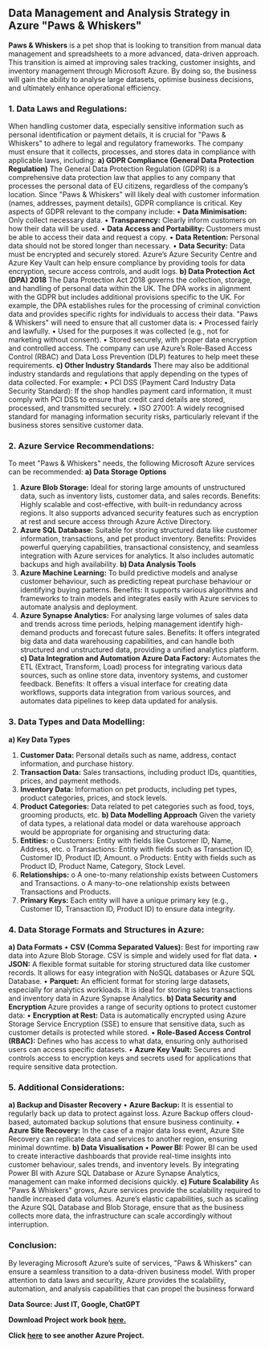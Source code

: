 ## Data Management and Analysis Strategy in Azure "Paws &amp; Whiskers"

**Paws & Whiskers** is a pet shop that is looking to transition from manual data management and spreadsheets to a more advanced, data-driven approach. This transition is aimed at improving sales tracking, customer insights, and inventory management through Microsoft Azure. By doing so, the business will gain the ability to analyse large datasets, optimise business decisions, and ultimately enhance operational efficiency.

### 1. Data Laws and Regulations:

When handling customer data, especially sensitive information such as personal identification or payment details, it is crucial for "Paws & Whiskers" to adhere to legal and regulatory frameworks. The company must ensure that it collects, processes, and stores data in compliance with applicable laws, including:
**a) GDPR Compliance (General Data Protection Regulation)**
The General Data Protection Regulation (GDPR) is a comprehensive data protection law that applies to any company that processes the personal data of EU citizens, regardless of the company’s location. Since "Paws & Whiskers" will likely deal with customer information (names, addresses, payment details), GDPR compliance is critical.
Key aspects of GDPR relevant to the company include:
•	**Data Minimisation:** Only collect necessary data.
•	**Transparency:** Clearly inform customers on how their data will be used.
•	**Data Access and Portability:** Customers must be able to access their data and request a copy.
•	**Data Retention:** Personal data should not be stored longer than necessary.
•	**Data Security:** Data must be encrypted and securely stored.
Azure’s Azure Security Centre and Azure Key Vault can help ensure compliance by providing tools for data encryption, secure access controls, and audit logs.
**b) Data Protection Act (DPA) 2018**
The Data Protection Act 2018 governs the collection, storage, and handling of personal data within the UK. The DPA works in alignment with the GDPR but includes additional provisions specific to the UK. For example, the DPA establishes rules for the processing of criminal conviction data and provides specific rights for individuals to access their data.
"Paws & Whiskers" will need to ensure that all customer data is:
•	Processed fairly and lawfully.
•	Used for the purposes it was collected (e.g., not for marketing without consent).
•	Stored securely, with proper data encryption and controlled access.
The company can use Azure’s Role-Based Access Control (RBAC) and Data Loss Prevention (DLP) features to help meet these requirements.
**c) Other Industry Standards**
There may also be additional industry standards and regulations that apply depending on the types of data collected. For example:
•	PCI DSS (Payment Card Industry Data Security Standard): If the shop handles payment card information, it must comply with PCI DSS to ensure that credit card details are stored, processed, and transmitted securely.
•	ISO 27001: A widely recognised standard for managing information security risks, particularly relevant if the business stores sensitive customer data.

### 2. Azure Service Recommendations:

To meet "Paws & Whiskers" needs, the following Microsoft Azure services can be recommended:
**a) Data Storage Options**
1.	**Azure Blob Storage:** Ideal for storing large amounts of unstructured data, such as inventory lists, customer data, and sales records.
Benefits: Highly scalable and cost-effective, with built-in redundancy across regions. It also supports advanced security features such as encryption at rest and secure access through Azure Active Directory.
2.	**Azure SQL Database:** Suitable for storing structured data like customer information, transactions, and pet product inventory.
Benefits: Provides powerful querying capabilities, transactional consistency, and seamless integration with Azure services for analytics. It also includes automatic backups and high availability.
**b) Data Analysis Tools**
1.	**Azure Machine Learning:** To build predictive models and analyse customer behaviour, such as predicting repeat purchase behaviour or identifying buying patterns.
Benefits: It supports various algorithms and frameworks to train models and integrates easily with Azure services to automate analysis and deployment.
2.	**Azure Synapse Analytics:** For analysing large volumes of sales data and trends across time periods, helping management identify high-demand products and forecast future sales.
Benefits: It offers integrated big data and data warehousing capabilities, and can handle both structured and unstructured data, providing a unified analytics platform.
**c) Data Integration and Automation**
**Azure Data Factory:** Automates the ETL (Extract, Transform, Load) process for integrating various data sources, such as online store data, inventory systems, and customer feedback.
Benefits: It offers a visual interface for creating data workflows, supports data integration from various sources, and automates data pipelines to keep data updated for analysis.

### 3. Data Types and Data Modelling:

**a) Key Data Types**
1.	**Customer Data:** Personal details such as name, address, contact information, and purchase history.
2.	**Transaction Data:** Sales transactions, including product IDs, quantities, prices, and payment methods.
3.	**Inventory Data:** Information on pet products, including pet types, product categories, prices, and stock levels.
4.	**Product Categories:** Data related to pet categories such as food, toys, grooming products, etc.
**b) Data Modelling Approach**
Given the variety of data types, a relational data model or data warehouse approach would be appropriate for organising and structuring data:
1.	**Entities:**
o	Customers: Entity with fields like Customer ID, Name, Address, etc.
o	Transactions: Entity with fields such as Transaction ID, Customer ID, Product ID, Amount.
o	Products: Entity with fields such as Product ID, Product Name, Category, Stock Level.
2.	**Relationships:**
o	A one-to-many relationship exists between Customers and Transactions.
o	A many-to-one relationship exists between Transactions and Products.
3.	**Primary Keys:** Each entity will have a unique primary key (e.g., Customer ID, Transaction ID, Product ID) to ensure data integrity.

### 4. Data Storage Formats and Structures in Azure:

**a) Data Formats**
•	**CSV (Comma Separated Values):** Best for importing raw data into Azure Blob Storage. CSV is simple and widely used for flat data.
•	**JSON:** A flexible format suitable for storing structured data like customer records. It allows for easy integration with NoSQL databases or Azure SQL Database.
•	**Parquet:** An efficient format for storing large datasets, especially for analytics workloads. It is ideal for storing sales transactions and inventory data in Azure Synapse Analytics.
**b) Data Security and Encryption**
Azure provides a range of security options to protect customer data:
•	**Encryption at Rest:** Data is automatically encrypted using Azure Storage Service Encryption (SSE) to ensure that sensitive data, such as customer details is protected while stored.
•	**Role-Based Access Control (RBAC):** Defines who has access to what data, ensuring only authorised users can access specific datasets.
•	**Azure Key Vault:** Secures and controls access to encryption keys and secrets used for applications that require sensitive data protection.

### 5. Additional Considerations:

**a) Backup and Disaster Recovery**
•	**Azure Backup:** It is essential to regularly back up data to protect against loss. Azure Backup offers cloud-based, automated backup solutions that ensure business continuity.
•	**Azure Site Recovery:** In the case of a major data loss event, Azure Site Recovery can replicate data and services to another region, ensuring minimal downtime.
**b) Data Visualisation**
•	**Power BI:** Power BI can be used to create interactive dashboards that provide real-time insights into customer behaviour, sales trends, and inventory levels. By integrating Power BI with Azure SQL Database or Azure Synapse Analytics, management can make informed decisions quickly.
**c) Future Scalability**
As "Paws & Whiskers" grows, Azure services provide the scalability required to handle increased data volumes. Azure’s elastic capabilities, such as scaling the Azure SQL Database and Blob Storage, ensure that as the business collects more data, the infrastructure can scale accordingly without interruption.

### Conclusion:

By leveraging Microsoft Azure’s suite of services, "Paws & Whiskers" can ensure a seamless transition to a data-driven business model. With proper attention to data laws and security, Azure provides the scalability, automation, and analysis capabilities that can propel the business forward

**Data Source: Just IT, Google, ChatGPT**

**Download Project work book [here.](https://drive.google.com/file/d/1m2Zhsrqyzbhya4qUT5yoUrXSYqTxte4d/view?usp=drive_link)**

**Click [here](https://github.com/Alamin-analyser/Azure-Skillable-Lab) to see another Azure Project.**



